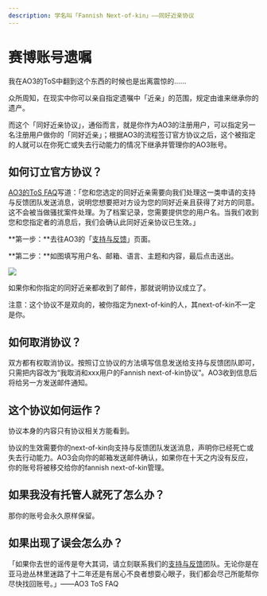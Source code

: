 ```yaml
---
description: 学名叫「Fannish Next-of-kin」——同好近亲协议
---
```


# 赛博账号遗嘱

我在AO3的ToS中翻到这个东西的时候也是出离震惊的……

众所周知，在现实中你可以亲自指定遗嘱中「近亲」的范围，规定由谁来继承你的遗产。

而这个「同好近亲协议」，通俗而言，就是你作为AO3的注册用户，可以指定另一名注册用户做你的「同好近亲」；根据AO3的流程签订官方协议之后，这个被指定的人就可以在你死亡或失去行动能力的情况下继承并管理你的AO3账号。

## 如何订立官方协议？

[AO3的ToS FAQ](https://archiveofourown.org/tos\_faq)写道：「您和您选定的同好近亲需要向我们处理这一类申请的支持与反馈团队发送消息，说明您想要把对方设为您的同好近亲且获得了对方的同意。这不会被当做骚扰案件处理。为了档案记录，您需要提供您的用户名。当我们收到您和您指定者的消息后，我们会确认此同好近亲协议已生效。」

**第一步：**去往AO3的「[支持与反馈](https://archiveofourown.org/support)」页面。

**第二步：**如图填写用户名、邮箱、语言、主题和内容，最后点击送出。

![](../.gitbook/assets/MTXX\_MH20230314\_124941522.jpg)

如果你和你指定的同好近亲都收到了邮件，那就说明协议成立了。

注意：这个协议不是双向的，被你指定为next-of-kin的人，其next-of-kin不一定是你。

## 如何取消协议？

双方都有权取消协议。按照订立协议的方法填写信息发送给支持与反馈团队即可，只需把内容改为“我取消和xxx用户的Fannish next-of-kin协议”。AO3收到信息后将给另一方发送邮件通知。

## 这个协议如何运作？

协议本身的内容只有协议相关方能看到。

协议的生效需要你的next-of-kin向支持与反馈团队发送消息，声明你已经死亡或失去行动能力。AO3会向你的邮箱发送邮件确认，如果你在十天之内没有反应，你的账号将被移交给你的fannish next-of-kin管理。

## 如果我没有托管人就死了怎么办？

那你的账号会永久原样保留。

## 如果出现了误会怎么办？

「如果你去世的谣传是夸大其词，请立刻联系我们的[支持与反馈](https://archiveofourown.org/support)团队。无论你是在亚马逊丛林里迷路了十二年还是有居心不良者想耍心眼子，我们都会尽己所能帮你尽快找回账号。」——AO3 ToS FAQ
